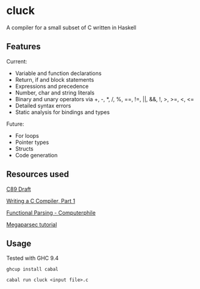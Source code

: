 # cluck

A compiler for a small subset of C written in Haskell

## Features

Current:

- Variable and function declarations
- Return, if and block statements
- Expressions and precedence
- Number, char and string literals
- Binary and unary operators via +, -, \*, /, %, ==, !=, ||, &&, !, >, >=, <, <=
- Detailed syntax errors
- Static analysis for bindings and types

Future:

- For loops
- Pointer types
- Structs
- Code generation

## Resources used

[C89 Draft](https://port70.net/%7Ensz/c/c89/c89-draft.html)

[Writing a C Compiler, Part 1](https://norasandler.com/2017/11/29/Write-a-Compiler.html)

[Functional Parsing - Computerphile](https://www.youtube.com/watch?v=dDtZLm7HIJs)

[Megaparsec tutorial](https://markkarpov.com/tutorial/megaparsec.html)

## Usage

Tested with GHC 9.4

```
ghcup install cabal
```

```
cabal run cluck <input file>.c
```
